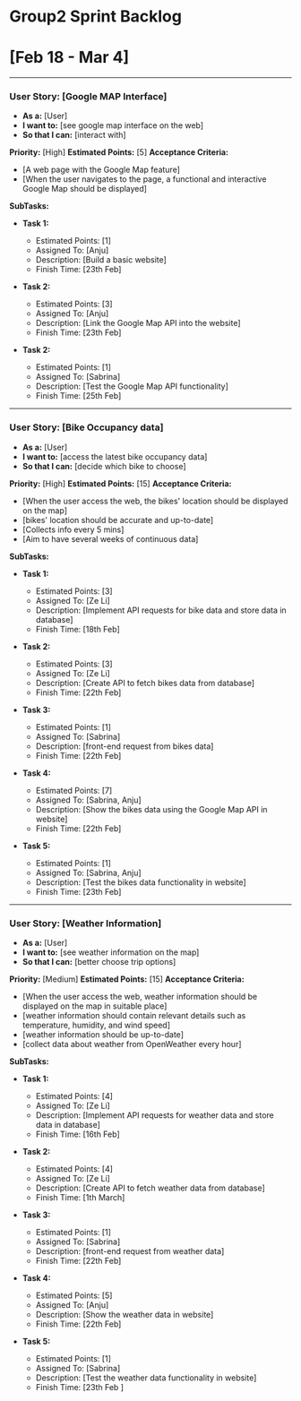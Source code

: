 # Group2 Sprint Backlog
# [Feb 18 - Mar 4]
---------
### User Story: [Google MAP Interface]
- **As a:** [User]
- **I want to:** [see google map interface on the web]
- **So that I can:** [interact with]

**Priority:** [High]
**Estimated Points:** [5]
**Acceptance Criteria:**
- [A web page with the Google Map feature]
- [When the user navigates to the page, a functional and interactive Google Map should be displayed]

**SubTasks:**

- **Task 1:** 
    - Estimated Points: [1]
    - Assigned To: [Anju]
    - Description: [Build a basic website]
    - Finish Time: [23th Feb]

- **Task 2:** 
    - Estimated Points: [3]
    - Assigned To: [Anju]
    - Description: [Link the Google Map API into the website]
    - Finish Time: [23th Feb]

- **Task 2:** 
    - Estimated Points: [1]
    - Assigned To: [Sabrina]
    - Description: [Test the Google Map API functionality]
    - Finish Time: [25th Feb]

------------
### User Story: [Bike Occupancy data]
- **As a:** [User]
- **I want to:** [access the latest bike occupancy data]
- **So that I can:** [decide which bike to choose]

**Priority:** [High]
**Estimated Points:** [15]
**Acceptance Criteria:**
- [When the user access the web, the bikes' location should be displayed on the map]
- [bikes' location should be accurate and up-to-date]
- [Collects info every 5 mins]
- [Aim to have several weeks of continuous data]

**SubTasks:**

- **Task 1:** 
    - Estimated Points: [3]
    - Assigned To: [Ze Li]
    - Description: [Implement API requests for bike data and store data in database]
    - Finish Time: [18th Feb]

- **Task 2:** 
    - Estimated Points: [3]
    - Assigned To: [Ze Li]
    - Description: [Create API to fetch bikes data from database]
    - Finish Time: [22th Feb]

- **Task 3:** 
    - Estimated Points: [1]
    - Assigned To: [Sabrina]
    - Description: [front-end request from bikes data]
    - Finish Time: [22th Feb]

- **Task 4:** 
    - Estimated Points: [7]
    - Assigned To: [Sabrina, Anju]
    - Description: [Show the bikes data using the Google Map API in website]
    - Finish Time: [22th Feb]

- **Task 5:** 
    - Estimated Points: [1]
    - Assigned To: [Sabrina, Anju]
    - Description: [Test the bikes data functionality in website]
    - Finish Time: [23th Feb]

-------------
### User Story: [Weather Information]
- **As a:** [User]
- **I want to:** [see weather information on the map]
- **So that I can:** [better choose trip options]

**Priority:** [Medium]
**Estimated Points:** [15]
**Acceptance Criteria:**
- [When the user access the web, weather information should be displayed on the map in suitable place]
- [weather information should contain relevant details such as temperature, humidity, and wind speed]
- [weather information should be up-to-date]
- [collect data about weather from OpenWeather every hour]

**SubTasks:**

- **Task 1:** 
    - Estimated Points: [4]
    - Assigned To: [Ze Li]
    - Description: [Implement API requests for weather data and store data in database]
    - Finish Time: [16th Feb]

- **Task 2:** 
    - Estimated Points: [4]
    - Assigned To: [Ze Li]
    - Description: [Create API to fetch weather data from database]
    - Finish Time: [1th March]

- **Task 3:** 
    - Estimated Points: [1]
    - Assigned To: [Sabrina]
    - Description: [front-end request from weather data]
    - Finish Time: [22th Feb]

- **Task 4:** 
    - Estimated Points: [5]
    - Assigned To: [Anju]
    - Description: [Show the weather data in website]
    - Finish Time: [22th Feb]

- **Task 5:** 
    - Estimated Points: [1]
    - Assigned To: [Sabrina]
    - Description: [Test the weather data functionality in website]
    - Finish Time: [23th Feb ]

<!-- ------------- -->


<!-- ### User Story: [Story Title]
- **As a:** [Type of user]
- **I want to:** [Action or capability]
- **So that I can:** [Benefit or reason]

**Priority:** [High/Medium/Low]
**Estimated Points:** [Story points]
**Acceptance Criteria:**
- [Criterion 1]
- [Criterion 2]

**SubTasks:**

- **Task 1:** 
    - Assigned To: [Not decided]
    - Description: [Detailed description of the task]
- **Task 2:** 
    - Assigned To: [Not decided]
    - Description: [Detailed description of the task]
--------- -->
<!-- ## Notes
- [] -->
<!-- - [Any additional notes or comments]
- [Important considerations or reminders] -->